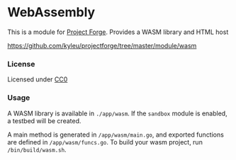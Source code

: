 <!--- Content managed by Project Forge, see [projectforge.md] for details. -->
# WebAssembly

This is a module for [Project Forge](https://projectforge.dev). Provides a WASM library and HTML host

https://github.com/kyleu/projectforge/tree/master/module/wasm

### License

Licensed under [CC0](https://creativecommons.org/publicdomain/zero/1.0)

### Usage

A WASM library is available in `./app/wasm`. If the `sandbox` module is enabled, a testbed will be created.

A main method is generated in `/app/wasm/main.go`, and exported functions are defined in `/app/wasm/funcs.go`.
To build your wasm project, run `/bin/build/wasm.sh`.
